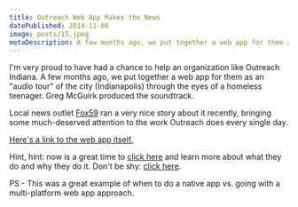 ```yaml
---
title: Outreach Web App Makes the News
datePublished: 2014-11-08
image: posts/15.jpeg
metaDescription: A few months ago, we put together a web app for them as an "audio tour" of the city through the eyes of a homeless teenager. Greg McGuirk made the soundtrack.
---
```


I'm very proud to have had a chance to help an organization like Outreach Indiana. A few months ago, we put together a web app for them as an "audio tour" of the city (Indianapolis) through the eyes of a homeless teenager. Greg McGuirk produced the soundtrack.

Local news outlet [Fox59](http://fox59.com/2014/11/18/new-app-shares-a-day-in-the-life-of-a-homeless-teen/) ran a very nice story about it recently, bringing some much-deserved attention to the work Outreach does every single day.

[Here's a link to the web app itself.](http://www.outreachindiana.org/app)

Hint, hint: now is a great time to [click here](http://www.outreachindiana.org) and learn more about what they do and why they do it. Don't be shy: [click here](http://www.outreachindiana.org).

PS - This was a great example of when to do a native app vs. going with a multi-platform web app approach.
